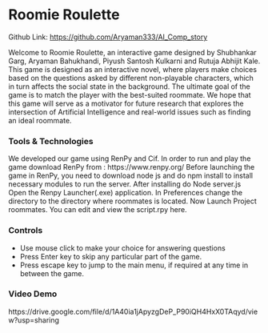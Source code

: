 # Roomie Roulette
Github Link: https://github.com/Aryaman333/AI_Comp_story

 
Welcome to Roomie Roulette, an interactive game designed by Shubhankar Garg, Aryaman Bahukhandi, Piyush Santosh Kulkarni and Rutuja Abhijit Kale. This game is designed as an interactive novel, where players make choices based on the questions asked by different non-playable characters, which in turn affects the social state in the background. The ultimate goal of the game is to match the player with the best-suited roommate. We hope that this game will serve as a motivator for future research that explores the intersection of Artificial Intelligence and real-world issues such as finding an ideal roommate.

<h3>Tools & Technologies</h3>
We developed our game using RenPy and Cif. In order to run and play the game download RenPy from : https://www.renpy.org/ 
Before launching the game in RenPy, you need to download node js and do npm install to install necessary modules to run the server. After installing do
Node server.js  
Open the Renpy Launcher(.exe) application. In Preferences change the directory to the directory where roommates is located. Now Launch Project roommates. You can edit and view the script.rpy here. 

<h3>Controls</h3>
<ul>
  <li>Use mouse click to make your choice for answering questions  </li> 
  <li>Press Enter key to skip any particular part of the game.</li>
  <li>Press escape key to jump to the main menu, if required at any time in between the game.</li>
</ul>

<h3>Video Demo</h3>
https://drive.google.com/file/d/1A40ia1jApyzgDeP_P90iQH4HxX0TAqyd/view?usp=sharing
